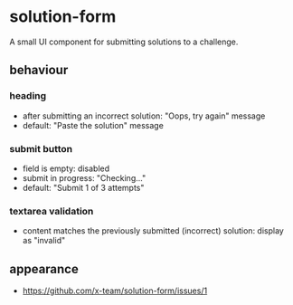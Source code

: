 # solution-form

A small UI component for submitting solutions to a challenge.

## behaviour

###  heading

- after submitting an incorrect solution: "Oops, try again" message
- default: "Paste the solution" message

### submit button

- field is empty: disabled
- submit in progress: "Checking..."
- default: "Submit 1 of 3 attempts"

### textarea validation

- content matches the previously submitted (incorrect) solution: display as "invalid"

## appearance

- https://github.com/x-team/solution-form/issues/1
